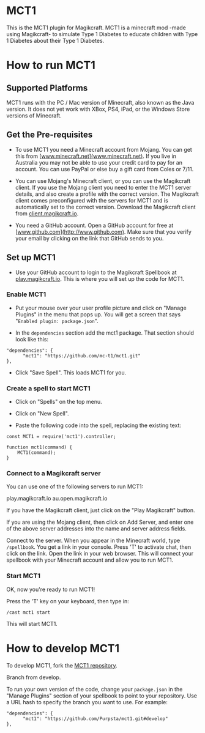 # MCT1
This is the MCT1 plugin for Magikcraft.
MCT1 is a minecraft mod -made using Magikcraft- to simulate Type 1 Diabetes to educate children with Type 1 Diabetes
about their Type 1 Diabetes.

# How to run MCT1


## Supported Platforms

MCT1 runs with the PC / Mac version of Minecraft, also known as the Java version. It does not yet work with XBox, PS4, iPad, or the Windows Store versions of Minecraft.

## Get the Pre-requisites

* To use MCT1 you need a Minecraft account from Mojang. You can get this from [www.minecraft.net](www.minecraft.net). If you live in Australia you may not be able to use your credit card to pay for an account. You can use PayPal or else buy a gift card from Coles or 7/11.

* You can use Mojang's Minecraft client, or you can use the Magikcraft client. If you use the Mojang client you need to enter the MCT1 server details, and also create a profile with the correct version. The Magikcraft client comes preconfigured with the servers for MCT1 and is automatically set to the correct version. Download the Magikcraft client from [client.magikcraft.io](http://client.magikcraft.io).

* You need a GitHub account. Open a GitHub account for free at [www.github.com](http://www.github.com). Make sure that you verify your email by clicking on the link that GitHub sends to you.

## Set up MCT1

* Use your GitHub account to login to the Magikcraft Spellbook at [play.magikcraft.io](https://play.magikcraft.io). This is where you will set up the code for MCT1.

### Enable MCT1

* Put your mouse over your user profile picture and click on "Manage Plugins" in the menu that pops up. You will get a screen that says "`Enabled plugin: package.json`".

* In the `dependencies` section add the mct1 package. That section should look like this:

```
"dependencies": {
      "mct1": "https://github.com/mc-t1/mct1.git"
},
```

* Click "Save Spell". This loads MCT1 for you.

### Create a spell to start MCT1

* Click on "Spells" on the top menu.

* Click on "New Spell".

* Paste the following code into the spell, replacing the existing text:

```
const MCT1 = require('mct1').controller;

function mct1(command) {
    MCT1(command);
}
```

### Connect to a Magikcraft server

You can use one of the following servers to run MCT1:

play.magikcraft.io
au.open.magikcraft.io

If you have the Magikcraft client, just click on the "Play Magikcraft" button.

If you are using the Mojang client, then click on Add Server, and enter one of the above server addresses into the name and server address fields.

Connect to the server. When you appear in the Minecraft world, type `/spellbook`. You get a link in your console. Press 'T' to activate chat, then click on the link. Open the link in your web browser. This will connect your spellbook with your Minecraft account and allow you to run MCT1.

### Start MCT1

OK, now you're ready to run MCT1!

Press the 'T' key on your keyboard, then type in:

`/cast mct1 start`

This will start MCT1.

# How to develop MCT1

To develop MCT1, fork the [MCT1 repository](https://github.com/mc-t1/mct1). 

Branch from develop.

To run your own version of the code, change your `package.json` in the "Manage Plugins" section of your spellbook to point to your repository. Use a URL hash to specify the branch you want to use. For example:

```
"dependencies": {
      "mct1": "https://github.com/Purpsta/mct1.git#develop"
},
```


